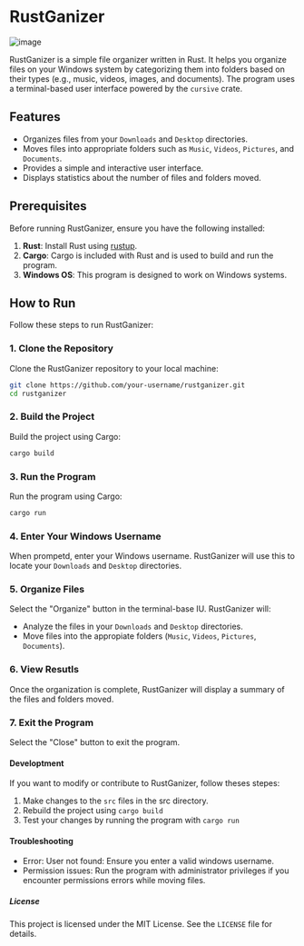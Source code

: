 # RustGanizer

![image](https://github.com/user-attachments/assets/b3dce163-d2cc-405b-a036-7e5de39e644c)


RustGanizer is a simple file organizer written in Rust. It helps you organize files on your Windows system by categorizing them into folders based on their types (e.g., music, videos, images, and documents). The program uses a terminal-based user interface powered by the `cursive` crate.

## Features

- Organizes files from your `Downloads` and `Desktop` directories.
- Moves files into appropriate folders such as `Music`, `Videos`, `Pictures`, and `Documents`.
- Provides a simple and interactive user interface.
- Displays statistics about the number of files and folders moved.

## Prerequisites

Before running RustGanizer, ensure you have the following installed:

1. **Rust**: Install Rust using [rustup](https://rustup.rs/).
2. **Cargo**: Cargo is included with Rust and is used to build and run the program.
3. **Windows OS**: This program is designed to work on Windows systems.

## How to Run

Follow these steps to run RustGanizer:

### 1. Clone the Repository

Clone the RustGanizer repository to your local machine:

```bash
git clone https://github.com/your-username/rustganizer.git
cd rustganizer
```

### 2. Build the Project

Build the project using Cargo:

```bash
cargo build
```

### 3. Run the Program
Run the program using Cargo:
```bash
cargo run
```

### 4. Enter Your Windows Username

When prompetd, enter your Windows username. RustGanizer will use this to locate your `Downloads` and `Desktop` directories.

### 5. Organize Files

Select the "Organize" button in the terminal-base IU. RustGanizer will:

- Analyze the files in your `Downloads` and `Desktop` directories.
- Move files into the appropiate folders (`Music`, `Videos`, `Pictures`, `Documents`).

### 6. View Resutls

Once the organization is complete, RustGanizer will display a summary of the files and folders moved.

### 7. Exit the Program

Select the "Close" button to exit the program.

#### Developtment

If you want to modify or contribute to RustGanizer, follow theses stepes:

1. Make changes to the `src` files in the src directory.
2. Rebuild the project using `cargo build`
3. Test your changes by running the program with `cargo run`

#### Troubleshooting
- Error: User not found: Ensure you enter a valid windows username.
- Permission issues: Run the program with administrator privileges if you encounter permissions errors while moving files.

##### License
This project is licensed under the MIT License. See the `LICENSE` file for details.

